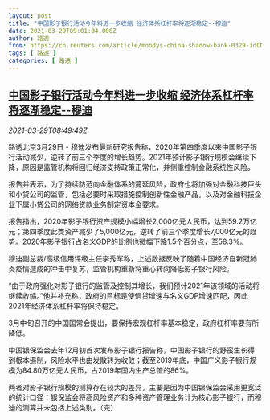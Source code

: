 ```yaml
---
layout: post
title: "中国影子银行活动今年料进一步收缩 经济体系杠杆率将逐渐稳定--穆迪"
date: 2021-03-29T09:01:04.000Z
author: 路透
from: https://cn.reuters.com/article/moodys-china-shadow-bank-0329-idCNKBS2BL0XC
tags: [ 路透 ]
categories: [ 路透 ]
---
```

<!--1617008464000-->
[中国影子银行活动今年料进一步收缩 经济体系杠杆率将逐渐稳定--穆迪](https://cn.reuters.com/article/moodys-china-shadow-bank-0329-idCNKBS2BL0XC)
------

<div>
<div><i>2021-03-29T08:49:49Z</i></div><p>路透北京3月29日 - 穆迪发布最新研究报告称，2020年第四季度以来中国影子银行活动减少，逆转了前三个季度的增长趋势。2021年预计影子银行规模会继续下降，原因是监管机构将回归经济支持政策正常化，并侧重控制金融系统性风险。</p><p>报告并表示，为了持续防范向金融体系的蔓延风险，政府也将加强对金融科技巨头和小贷公司的监管，包括必要时采取措施控制创新性金融产品，以及对金融科技企业下属小贷公司的网络贷款业务制定资本金要求。</p><p>报告指出，2020年影子银行资产规模小幅增长2,000亿元人民币，达到59.2万亿元；第四季度此类资产减少了5,000亿元，逆转了前三个季度增长7,000亿元的趋势。2020年影子银行占名义GDP的比例也微幅下降1.5个百分点，至58.3%。</p><p>穆迪副总裁/高级信用评级主任李秀军称，上述数据反映了随着中国经济自新冠肺炎疫情造成的冲击中复苏，监管机构重新将重心转向降低影子银行风险。</p><p>“由于政府强化对影子银行的监管及控制其增长，我们预计2021年该领域的活动将继续收缩。”他并补充称，政府的目标是使信贷增速与名义GDP增速匹配，因此2021年经济体系杠杆率将保持稳定。</p><p>3月中旬召开的中国国常会提出，要保持宏观杠杆率基本稳定，政府杠杆率要有所降低。</p><p>中国银保监会去年12月初首次发布影子银行报告称，中国影子银行的野蛮生长得到根本遏制，风险水平也由发散转为收敛；截至2019年底，中国广义影子银行规模为84.80万亿元人民币，占2019年国内生产总值的86%。</p><p>两者对影子银行规模的测算存在较大的差异，主要是因为中国银保监会采用更宽泛的统计口径：银保监会将高风险资产和多种资产管理业务计为核心影子银行，而穆迪的测算并未包括上述类别。（完）</p>
</div>
